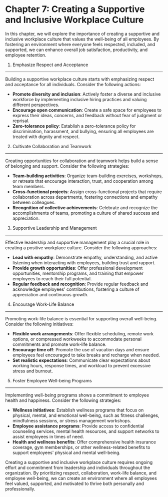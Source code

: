 Chapter 7: Creating a Supportive and Inclusive Workplace Culture
================================================================

In this chapter, we will explore the importance of creating a supportive and inclusive workplace culture that values the well-being of all employees. By fostering an environment where everyone feels respected, included, and supported, we can enhance overall job satisfaction, productivity, and employee retention.

1. Emphasize Respect and Acceptance
-----------------------------------

Building a supportive workplace culture starts with emphasizing respect and acceptance for all individuals. Consider the following actions:

* **Promote diversity and inclusion**: Actively foster a diverse and inclusive workforce by implementing inclusive hiring practices and valuing different perspectives.
* **Encourage open communication**: Create a safe space for employees to express their ideas, concerns, and feedback without fear of judgment or reprisal.
* **Zero-tolerance policy**: Establish a zero-tolerance policy for discrimination, harassment, and bullying, ensuring all employees are treated with dignity and respect.

2. Cultivate Collaboration and Teamwork
---------------------------------------

Creating opportunities for collaboration and teamwork helps build a sense of belonging and support. Consider the following strategies:

* **Team-building activities**: Organize team-building exercises, workshops, or retreats that encourage interaction, trust, and cooperation among team members.
* **Cross-functional projects**: Assign cross-functional projects that require collaboration across departments, fostering connections and empathy between colleagues.
* **Recognition of collective achievements**: Celebrate and recognize the accomplishments of teams, promoting a culture of shared success and appreciation.

3. Supportive Leadership and Management
---------------------------------------

Effective leadership and supportive management play a crucial role in creating a positive workplace culture. Consider the following approaches:

* **Lead with empathy**: Demonstrate empathy, understanding, and active listening when interacting with employees, building trust and rapport.
* **Provide growth opportunities**: Offer professional development opportunities, mentorship programs, and training that empower employees to reach their full potential.
* **Regular feedback and recognition**: Provide regular feedback and acknowledge employees' contributions, fostering a culture of appreciation and continuous growth.

4. Encourage Work-Life Balance
------------------------------

Promoting work-life balance is essential for supporting overall well-being. Consider the following initiatives:

* **Flexible work arrangements**: Offer flexible scheduling, remote work options, or compressed workweeks to accommodate personal commitments and promote work-life balance.
* **Encourage time off**: Promote the use of vacation days and ensure employees feel encouraged to take breaks and recharge when needed.
* **Set realistic expectations**: Communicate clear expectations about working hours, response times, and workload to prevent excessive stress and burnout.

5. Foster Employee Well-being Programs
--------------------------------------

Implementing well-being programs shows a commitment to employee health and happiness. Consider the following strategies:

* **Wellness initiatives**: Establish wellness programs that focus on physical, mental, and emotional well-being, such as fitness challenges, mindfulness sessions, or stress management workshops.
* **Employee assistance programs**: Provide access to confidential counseling services, mental health resources, and support networks to assist employees in times of need.
* **Health and wellness benefits**: Offer comprehensive health insurance coverage, gym memberships, or other wellness-related benefits to support employees' physical and mental well-being.

Creating a supportive and inclusive workplace culture requires ongoing effort and commitment from leadership and individuals throughout the organization. By prioritizing respect, collaboration, work-life balance, and employee well-being, we can create an environment where all employees feel valued, supported, and motivated to thrive both personally and professionally.
